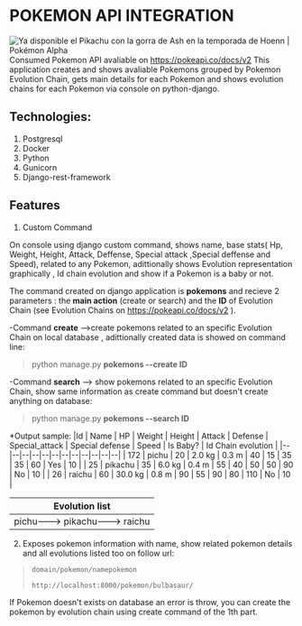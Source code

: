 
# POKEMON API INTEGRATION
![Ya disponible el Pikachu con la gorra de Ash en la temporada de Hoenn |  Pokémon Alpha](https://pokemonalpha.xyz/wp-content/uploads/2020/10/pikachu-gorra-hoenn.jpg)
Consumed Pokemon API avaliable on  https://pokeapi.co/docs/v2 
This application creates and shows avaliable Pokemons grouped by Pokemon Evolution Chain, gets main details for each Pokemon and shows evolution chains for each Pokemon via console on python-django.

## Technologies:
 1. Postgresql 
 2. Docker
 3.  Python
 4. Gunicorn
 5. Django-rest-framework
 
## Features
 1. Custom Command

On console using django custom command, shows name, base stats( Hp, Weight, Height, Attack, Deffense, Special attack ,Special deffense  and Speed), related  to any Pokemon, adittionally shows Evolution representation graphically , Id chain evolution and show if a Pokemon is a baby or not. 
 
The command created on django application is **pokemons** and recieve 2 parameters : the **main action** (create or search) and the **ID** of Evolution Chain (see Evolution Chains on https://pokeapi.co/docs/v2 ).

-Command **create** -->create pokemons related to an specific Evolution Chain on local database , adittionally created data is showed on command line:

> python manage.py  **pokemons  --create ID**

-Command **search** --> show pokemons related to an specific Evolution Chain, show same information as create command but doesn't create anything on database:
> python manage.py  **pokemons  --search ID**

*Output sample:
|Id |    Name   | HP |  Weight  | Height | Attack | Defense | Special_attack | Special defense | Speed | Is Baby? |  Id Chain evolution |
|--|--|--|--|--|--|--|--|--|--|--|--|
| 172 |  pichu  | 20 |  2.0 kg | 0.3 m  |   40   |    15   |       35       |        35       |   60  |   Yes    |           10         |
|  25 | pikachu | 35 |  6.0 kg | 0.4 m  |   55   |    40   |       50       |        50       |   90  |    No    |          10          |
|  26 |  raichu | 60 | 30.0 kg | 0.8 m  |   90   |    55   |       90       |        80       |  110  |    No    |        10            |


|Evolution list |
|--|
|pichu---> pikachu---> raichu|

 2. Exposes pokemon information with name, show related pokemon details and  all evolutions listed too on follow url:

>  `domain/pokemon/namepokemon`
> 
> `http://localhost:8000/pokemon/bulbasaur/`

If Pokemon doesn't exists on database an error is throw, you can create the pokemon by evolution chain using create command of the 1th part. 







